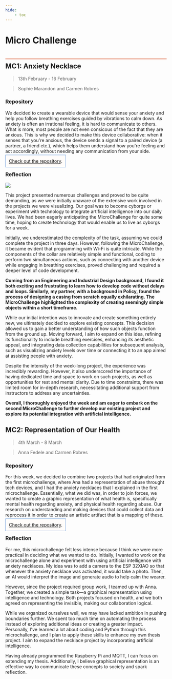 ```yaml
---
hide:
    - toc
---
```


# Micro Challenge
<div style="height:2px; background-color: #E17858; margin-top: 40px; margin-bottom: -20px;"></div>

## MC1: Anxiety Necklace
> 13th February - 16 February

> Sophie Marandon and Carmen Robres

### Repository
We decided to create a wearable device that would sense your anxiety and help you follow breathing exercises guided by vibrations to calm down. As anxiety is often an irrational feeling, it is hard to communicate to others. What is more, most people are not even consicous of the fact that they are anxious. This is why we decided to make this device collaborative: when it senses that you're anxious, the device sends a signal to a paired device (a partner, a friend etc.), which helps them understand how you're feeling and act accordingly, without needing any communication from your side.

<span style="background-color: #FFFCFA; padding: 10px; border: 1px solid #699ADA;"> [Check out the repository](https://github.com/carmenrobres/microchallenge1).</span>

### Reflection

![](../../images\term2\Microchallenge\GIF_wifi.gif)

This project presented numerous challenges and proved to be quite demanding, as we were initially unaware of the extensive work involved in the projects we were visualizing. Our goal was to become cyborgs or experiment with technology to integrate artificial intelligence into our daily lives. We had been eagerly anticipating the MicroChallenge for quite some time, hoping to create technology that would enable us to live as cyborgs for a week.

Initially, we underestimated the complexity of the task, assuming we could complete the project in three days. However, following the MicroChallenge, it became evident that programming with Wi-Fi is quite intricate. While the components of the collar are relatively simple and functional, coding to perform two simultaneous actions, such as connecting with another device while engaging in breathing exercises, proved challenging and required a deeper level of code development.

**Coming from an Engineering and Industrial Design background, I found it both exciting and frustrating to learn how to develop code without delays and loops. Similarly, my partner, with a background in Policy, found the process of designing a casing from scratch equally exhilarating. The MicroChallenge highlighted the complexity of creating seemingly simple objects within a short timeframe.**

While our initial intention was to innovate and create something entirely new, we ultimately decided to explore existing concepts. This decision allowed us to gain a better understanding of how such objects function from the ground up. Moving forward, I aim to expand on this idea, refining its functionality to include breathing exercises, enhancing its aesthetic appeal, and integrating data collection capabilities for subsequent analysis, such as visualizing anxiety levels over time or connecting it to an app aimed at assisting people with anxiety.

Despite the intensity of the week-long project, the experience was incredibly rewarding. However, it also underscored the importance of having dedicated time and space to work on such projects, as well as opportunities for rest and mental clarity. Due to time constraints, there was limited room for in-depth research, necessitating additional support from instructors to address any uncertainties.

**Overall, I thoroughly enjoyed the week and am eager to embark on the second MicroChallenge to further develop our existing project and explore its potential integration with artificial intelligence.**


## MC2: Representation of Our Health
> 4th March - 8 March

> Anna Fedele and Carmen Robres
### Repository
For this week, we decided to combine two projects that had originated from the first microchallenge, where Ana had a representation of abuse throught tech devices, and I had the anxiety necklaces that I explained in the first microchallenge. Essentially, what we did was, in order to join forces, we wanted to create a graphic representation of what health is, specifically mental health regarding anxiety, and physical health regarding abuse. Our research on understanding and making devices that could collect data and reprocess it in order to create an artistic artifact that is a mapping of these.

<span style="background-color: #FFFCFA; padding: 10px; border: 1px solid #699ADA;"> [Check out the repository](https://github.com/annafedele/microchallenge-II).</span>

### Reflection
For me, this microchallenge felt less intense because I think we were more practical in deciding what we wanted to do. Initially, I wanted to work on the microchallenge alone and experiment with using artificial intelligence with anxiety necklaces. My idea was to add a camera to the ESP 32XIAO so that whenever the anxiety necklace was activated, it would take a photo. Then, an AI would interpret the image and generate audio to help calm the wearer.

However, since the project required group work, I teamed up with Anna. Together, we created a simple task—a graphical representation using intelligence and technology. Both projects focused on health, and we both agreed on representing the invisible, making our collaboration logical.

While we organized ourselves well, we may have lacked ambition in pushing boundaries further. We spent too much time on automating the process instead of exploring additional ideas or creating a greater impact. Personally, I've learned a lot about coding and Python through this microchallenge, and I plan to apply these skills to enhance my own thesis project. I aim to expand the necklace project by incorporating artificial intelligence.

Having already programmed the Raspberry Pi and MQTT, I can focus on extending my thesis. Additionally, I believe graphical representation is an effective way to communicate these concepts to society and spark reflection.
